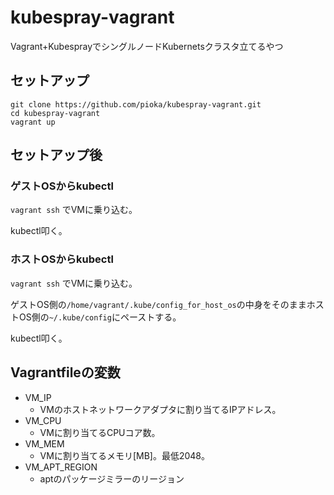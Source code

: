 # kubespray-vagrant
Vagrant+KubesprayでシングルノードKubernetsクラスタ立てるやつ

## セットアップ
```
git clone https://github.com/pioka/kubespray-vagrant.git
cd kubespray-vagrant
vagrant up
```

## セットアップ後
### ゲストOSからkubectl
`vagrant ssh` でVMに乗り込む。

kubectl叩く。

### ホストOSからkubectl
`vagrant ssh` でVMに乗り込む。

ゲストOS側の`/home/vagrant/.kube/config_for_host_os`の中身をそのままホストOS側の`~/.kube/config`にペーストする。

kubectl叩く。

## Vagrantfileの変数

* VM_IP
  * VMのホストネットワークアダプタに割り当てるIPアドレス。
* VM_CPU
  * VMに割り当てるCPUコア数。
* VM_MEM
  * VMに割り当てるメモリ[MB]。最低2048。
* VM_APT_REGION
  * aptのパッケージミラーのリージョン
